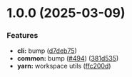 # 1.0.0 (2025-03-09)

### Features

- **cli:** bump ([d7deb75](https://github.com/atls/raijin/commit/d7deb75be8ce90fdf493b037dd3346da04acd8de))
- **common:** bump ([#494](https://github.com/atls/raijin/issues/494)) ([381d535](https://github.com/atls/raijin/commit/381d5357c2818e157330933edb9256936d251ca3))
- **yarn:** workspace utils ([ffc200d](https://github.com/atls/raijin/commit/ffc200d0f0cf6444fe9053a7f046a5d039f79177))
